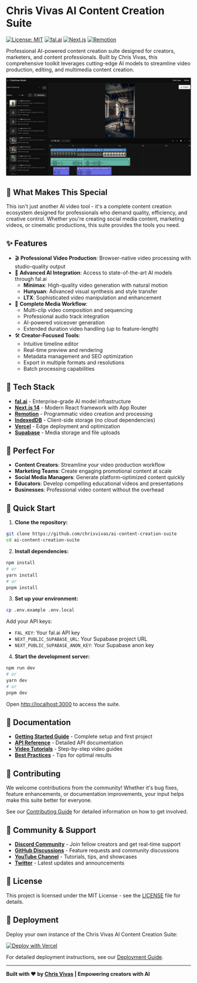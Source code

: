 # Chris Vivas AI Content Creation Suite

[![License: MIT](https://img.shields.io/badge/License-MIT-yellow.svg)](https://opensource.org/licenses/MIT)
[![fal.ai](https://img.shields.io/badge/fal.ai-latest-purple)](https://fal.ai)
[![Next.js](https://img.shields.io/badge/Next.js-14-black)](https://nextjs.org)
[![Remotion](https://img.shields.io/badge/Remotion-latest-blue)](https://remotion.dev)

Professional AI-powered content creation suite designed for creators, marketers, and content professionals. Built by Chris Vivas, this comprehensive toolkit leverages cutting-edge AI models to streamline video production, editing, and multimedia content creation.

![Chris Vivas AI Content Creation Suite](./public/hero%20pic.png)

## 🎯 What Makes This Special

This isn't just another AI video tool - it's a complete content creation ecosystem designed for professionals who demand quality, efficiency, and creative control. Whether you're creating social media content, marketing videos, or cinematic productions, this suite provides the tools you need.

## ✨ Features

- 🎬 **Professional Video Production**: Browser-native video processing with studio-quality output
- 🤖 **Advanced AI Integration**: Access to state-of-the-art AI models through fal.ai
  - **Minimax**: High-quality video generation with natural motion
  - **Hunyuan**: Advanced visual synthesis and style transfer
  - **LTX**: Sophisticated video manipulation and enhancement
- 🎵 **Complete Media Workflow**:
  - Multi-clip video composition and sequencing
  - Professional audio track integration
  - AI-powered voiceover generation
  - Extended duration video handling (up to feature-length)
- 🛠️ **Creator-Focused Tools**:
  - Intuitive timeline editor
  - Real-time preview and rendering
  - Metadata management and SEO optimization
  - Export in multiple formats and resolutions
  - Batch processing capabilities

## 🚀 Tech Stack

- **[fal.ai](https://fal.ai)** - Enterprise-grade AI model infrastructure
- **[Next.js 14](https://nextjs.org)** - Modern React framework with App Router
- **[Remotion](https://remotion.dev)** - Programmatic video creation and processing
- **[IndexedDB](https://developer.mozilla.org/docs/Web/API/IndexedDB_API)** - Client-side storage (no cloud dependencies)
- **[Vercel](https://vercel.com)** - Edge deployment and optimization
- **[Supabase](https://supabase.com)** - Media storage and file uploads

## 🎯 Perfect For

- **Content Creators**: Streamline your video production workflow
- **Marketing Teams**: Create engaging promotional content at scale
- **Social Media Managers**: Generate platform-optimized content quickly
- **Educators**: Develop compelling educational videos and presentations
- **Businesses**: Professional video content without the overhead

## 🚀 Quick Start

1. **Clone the repository:**

```bash
git clone https://github.com/chrisvivas/ai-content-creation-suite
cd ai-content-creation-suite
```

2. **Install dependencies:**

```bash
npm install
# or
yarn install
# or
pnpm install
```

3. **Set up your environment:**

```bash
cp .env.example .env.local
```

Add your API keys:
- `FAL_KEY`: Your fal.ai API key
- `NEXT_PUBLIC_SUPABASE_URL`: Your Supabase project URL
- `NEXT_PUBLIC_SUPABASE_ANON_KEY`: Your Supabase anon key

4. **Start the development server:**

```bash
npm run dev
# or
yarn dev
# or
pnpm dev
```

Open [http://localhost:3000](http://localhost:3000) to access the suite.

## 📖 Documentation

- **[Getting Started Guide](./docs/getting-started.md)** - Complete setup and first project
- **[API Reference](./docs/api-reference.md)** - Detailed API documentation
- **[Video Tutorials](./docs/tutorials.md)** - Step-by-step video guides
- **[Best Practices](./docs/best-practices.md)** - Tips for optimal results

## 🤝 Contributing

We welcome contributions from the community! Whether it's bug fixes, feature enhancements, or documentation improvements, your input helps make this suite better for everyone.

See our [Contributing Guide](CONTRIBUTING.md) for detailed information on how to get involved.

## 🌟 Community & Support

- **[Discord Community](https://discord.gg/chrisvivas)** - Join fellow creators and get real-time support
- **[GitHub Discussions](https://github.com/chrisvivas/ai-content-creation-suite/discussions)** - Feature requests and community discussions
- **[YouTube Channel](https://youtube.com/@chrisvivas)** - Tutorials, tips, and showcases
- **[Twitter](https://twitter.com/chrisvivas)** - Latest updates and announcements

## 📄 License

This project is licensed under the MIT License - see the [LICENSE](LICENSE) file for details.

## 🚀 Deployment

Deploy your own instance of the Chris Vivas AI Content Creation Suite:

[![Deploy with Vercel](https://vercel.com/button)](https://vercel.com/new/clone?repository-url=https://github.com/chrisvivas/ai-content-creation-suite)

For detailed deployment instructions, see our [Deployment Guide](./docs/deployment.md).

---

**Built with ❤️ by [Chris Vivas](https://chrisvivas.com) | Empowering creators with AI**
